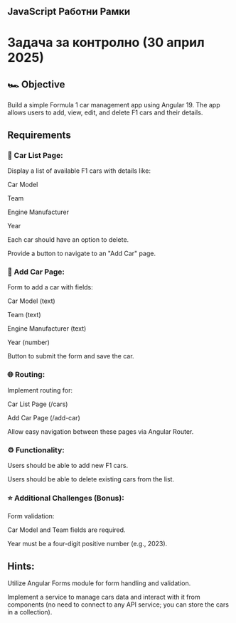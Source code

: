 ## JavaScript Работни Рамки

 # Задача за контролно (30 април 2025)
 
## 🏎️ Objective
Build a simple Formula 1 car management app using Angular 19. The app allows users to add, view, edit, and delete F1 cars and their details.

## Requirements
### 🚗 Car List Page:
Display a list of available F1 cars with details like:

Car Model

Team

Engine Manufacturer

Year

Each car should have an option to delete.

Provide a button to navigate to an "Add Car" page.

### 📝 Add Car Page:
Form to add a car with fields:

Car Model (text)

Team (text)

Engine Manufacturer (text)

Year (number)

Button to submit the form and save the car.

### 🌐 Routing:
Implement routing for:

Car List Page (/cars)

Add Car Page (/add-car)

Allow easy navigation between these pages via Angular Router.

### ⚙️ Functionality:
Users should be able to add new F1 cars.

Users should be able to delete existing cars from the list.

### ⭐ Additional Challenges (Bonus):
Form validation:

Car Model and Team fields are required.

Year must be a four-digit positive number (e.g., 2023).

## Hints:

Utilize Angular Forms module for form handling and validation.

Implement a service to manage cars data and interact with it from components (no need to connect to any API service; you can store the cars in a collection).